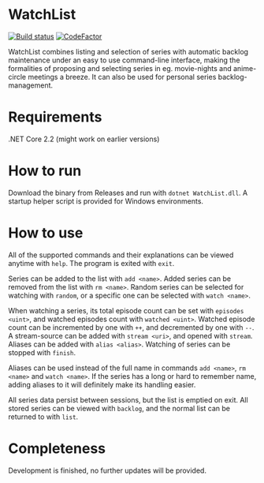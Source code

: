 # WatchList
[![Build status](https://ci.appveyor.com/api/projects/status/go7uy54ipf0yr99k?svg=true)](https://ci.appveyor.com/project/jktoiuhito/watchlist)
[![CodeFactor](https://www.codefactor.io/repository/github/jktoiuhito/watchlist/badge)](https://www.codefactor.io/repository/github/jktoiuhito/watchlist)

WatchList combines listing and selection of series with automatic backlog maintenance under an easy to use command-line interface, making the formalities of proposing and selecting series in eg. movie-nights and anime-circle meetings a breeze. It can also be used for personal series backlog-management.

# Requirements
.NET Core 2.2 (might work on earlier versions)

# How to run
Download the binary from Releases and run with `dotnet WatchList.dll`. A startup helper script is provided for Windows environments.

# How to use
All of the supported commands and their explanations can be viewed anytime with `help`. The program is exited with `exit`.

Series can be added to the list with `add <name>`. Added series can be removed from the list with `rm <name>`. Random series can be selected for watching with `random`, or a specific one can be selected with `watch <name>`.

When watching a series, its total episode count can be set with `episodes <uint>`, and watched episodes count with `watched <uint>`. Watched episode count can be incremented by one with `++`, and decremented by one with `--`. A stream-source can be added with `stream <uri>`, and opened with `stream`. Aliases can be added with `alias <alias>`. Watching of series can be stopped with `finish`.

Aliases can be used instead of the full name in commands `add <name>`, `rm <name>` and `watch <name>`. If the series has a long or hard to remember name, adding aliases to it will definitely make its handling easier.

All series data persist between sessions, but the list is emptied on exit. All stored series can be viewed with `backlog`, and the normal list can be returned to with `list`.

# Completeness
Development is finished, no further updates will be provided.

